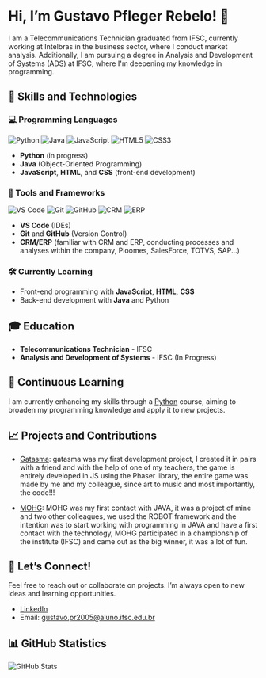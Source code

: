 # Hi, I’m Gustavo Pfleger Rebelo! 👋

I am a Telecommunications Technician graduated from IFSC, currently working at Intelbras in the business sector, where I conduct market analysis. Additionally, I am pursuing a degree in Analysis and Development of Systems (ADS) at IFSC, where I'm deepening my knowledge in programming.

## 🚀 Skills and Technologies

### 💻 Programming Languages
![Python](https://img.shields.io/badge/Python-3776AB?style=for-the-badge&logo=python&logoColor=white)
![Java](https://img.shields.io/badge/Java-007396?style=for-the-badge&logo=java&logoColor=white)
![JavaScript](https://img.shields.io/badge/JavaScript-F7DF1E?style=for-the-badge&logo=javascript&logoColor=black)
![HTML5](https://img.shields.io/badge/HTML5-E34F26?style=for-the-badge&logo=html5&logoColor=white)
![CSS3](https://img.shields.io/badge/CSS3-1572B6?style=for-the-badge&logo=css3&logoColor=white)
- **Python** (in progress)
- **Java** (Object-Oriented Programming)
- **JavaScript**, **HTML**, and **CSS** (front-end development)

### 🔧 Tools and Frameworks
![VS Code](https://img.shields.io/badge/VS%20Code-0078D4?style=for-the-badge&logo=visual-studio-code&logoColor=white)
![Git](https://img.shields.io/badge/Git-F05032?style=for-the-badge&logo=git&logoColor=white)
![GitHub](https://img.shields.io/badge/GitHub-181717?style=for-the-badge&logo=github&logoColor=white)
![CRM](https://img.shields.io/badge/CRM-blue?style=for-the-badge&logo=salesforce&logoColor=white)
![ERP](https://img.shields.io/badge/ERP-FF6F00?style=for-the-badge)
- **VS Code** (IDEs)
- **Git** and **GitHub** (Version Control)
- **CRM/ERP** (familiar with CRM and ERP, conducting processes and analyses within the company, Ploomes, SalesForce, TOTVS, SAP...)

### 🛠 Currently Learning
- Front-end programming with **JavaScript**, **HTML**, **CSS**
- Back-end development with **Java** and Python

## 🎓 Education

- **Telecommunications Technician** - IFSC
- **Analysis and Development of Systems** - IFSC (In Progress)

## 🌱 Continuous Learning

I am currently enhancing my skills through a [Python](https://www.udemy.com/course/python-3-do-zero-ao-avancado/?couponCode=24T6MT102824) course, aiming to broaden my programming knowledge and apply it to new projects.

## 📈 Projects and Contributions

- [Gatasma](https://github.com/ARMBREAKERS-GAMES/Gatasma): 
gatasma was my first development project, I created it in pairs with a friend and with the help of one of my teachers, the game is entirely developed in JS using the Phaser library, the entire game was made by me and my colleague, since art to music and most importantly, the code!!!

- [MOHG](https://github.com/MOHG-Enterprises/MOHG): MOHG was my first contact with JAVA, it was a project of mine and two other colleagues, we used the ROBOT framework and the intention was to start working with programming in JAVA and have a first contact with the technology, MOHG participated in a championship of the institute (IFSC) and came out as the big winner, it was a lot of fun.

## 💬 Let’s Connect!

Feel free to reach out or collaborate on projects. I’m always open to new ideas and learning opportunities.

- [LinkedIn](https://www.linkedin.com/in/gustavo-pfleger-rebelo-295554287/)
- Email: gustavo.pr2005@aluno.ifsc.edu.br

## 📊 GitHub Statistics
<img align="center" src="https://github-readme-stats.vercel.app/api?username=Guglevers&show_icons=true&hide_border=true&theme=radical" alt="GitHub Stats" />






